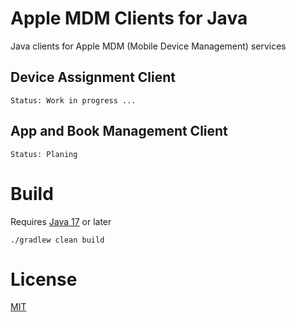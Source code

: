 # Apple MDM Clients for Java

Java clients for Apple MDM (Mobile Device Management) services

## Device Assignment Client

    Status: Work in progress ...

## App and Book Management Client

    Status: Planing

# Build

Requires [Java 17](https://adoptium.net/temurin/releases/) or later

    ./gradlew clean build

# License

[MIT](LICENSE)

